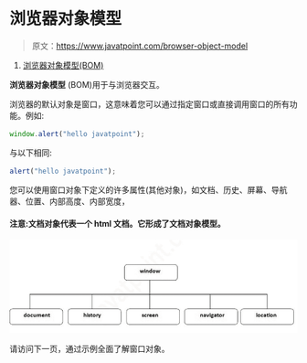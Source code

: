 # 浏览器对象模型

> 原文：<https://www.javatpoint.com/browser-object-model>

1.  [浏览器对象模型(BOM)](#)

**浏览器对象模型** (BOM)用于与浏览器交互。

浏览器的默认对象是窗口，这意味着您可以通过指定窗口或直接调用窗口的所有功能。例如:

```js
window.alert("hello javatpoint");

```

与以下相同:

```js
alert("hello javatpoint");

```

您可以使用窗口对象下定义的许多属性(其他对象)，如文档、历史、屏幕、导航器、位置、内部高度、内部宽度，

#### 注意:文档对象代表一个 html 文档。它形成了文档对象模型。

![javascript object model](img/91133d7a2f379985a81033a30a3dbd5f.png)

请访问下一页，通过示例全面了解窗口对象。